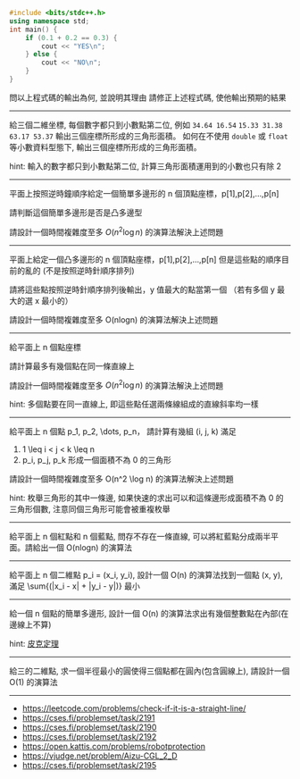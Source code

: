 ```cpp
#include <bits/stdc++.h>
using namespace std;
int main() {
    if (0.1 + 0.2 == 0.3) {
        cout << "YES\n";
    } else {
        cout << "NO\n";
    }
}
```
問以上程式碼的輸出為何, 並說明其理由
請修正上述程式碼, 使他輸出預期的結果

---

給三個二維坐標, 每個數字都只到小數點第二位, 例如
`34.64 16.54`
`15.33 31.38`
`63.17 53.37`
輸出三個座標所形成的三角形面積。
如何在不使用 `double` 或 `float` 等小數資料型態下, 輸出三個座標所形成的三角形面積。

hint: 輸入的數字都只到小數點第二位, 計算三角形面積運用到的小數也只有除 2

---

平面上按照逆時鐘順序給定一個簡單多邊形的 n 個頂點座標，p[1],p[2],…,p[n]

請判斷這個簡單多邊形是否是凸多邊型

請設計一個時間複雜度至多 $O(n^2\log n)$ 的演算法解決上述問題

---

平面上給定一個凸多邊形的 n 個頂點座標，p[1],p[2],…,p[n]
但是這些點的順序目前的亂的 (不是按照逆時針順序排列)

請將這些點按照逆時針順序排列後輸出，y 值最大的點當第一個 （若有多個 y 最大的選 x 最小的）

請設計一個時間複雜度至多 O(nlogn) 的演算法解決上述問題

---

給平面上 n 個點座標

請計算最多有幾個點在同一條直線上

請設計一個時間複雜度至多 $O(n^2\log n)$ 的演算法解決上述問題

hint: 多個點要在同一直線上, 即這些點任選兩條線組成的直線斜率均一樣

---

給平面上 n 個點 p_1, p_2, \dots, p_n，
請計算有幾組 (i, j, k) 滿足

1. 1 \leq i < j < k \leq n
2. p_i, p_j, p_k 形成一個面積不為 0 的三角形

請設計一個時間複雜度至多 O(n^2 \log n) 的演算法解決上述問題

hint: 枚舉三角形的其中一條邊, 如果快速的求出可以和這條邊形成面積不為 0 的三角形個數, 注意同個三角形可能會被重複枚舉

---

給平面上 n 個紅點和 n 個藍點, 問存不存在一條直線, 可以將紅藍點分成兩半平面。請給出一個 O(nlogn) 的演算法

---

給平面上 n 個二維點 p_i = (x_i, y_i), 設計一個 O(n) 的演算法找到一個點 (x, y), 滿足 \sum{(|x_i - x| + |y_i - y|)} 最小

---

給一個 n 個點的簡單多邊形, 設計一個 O(n) 的演算法求出有幾個整數點在內部(在邊線上不算)

hint: [皮克定理](https://zh.wikipedia.org/wiki/皮克定理)

---

給三的二維點, 求一個半徑最小的圓使得三個點都在圓內(包含圓線上), 請設計一個 O(1) 的演算法

---

- https://leetcode.com/problems/check-if-it-is-a-straight-line/
- https://cses.fi/problemset/task/2191
- https://cses.fi/problemset/task/2190
- https://cses.fi/problemset/task/2192
- https://open.kattis.com/problems/robotprotection
- https://vjudge.net/problem/Aizu-CGL_2_D
- https://cses.fi/problemset/task/2195